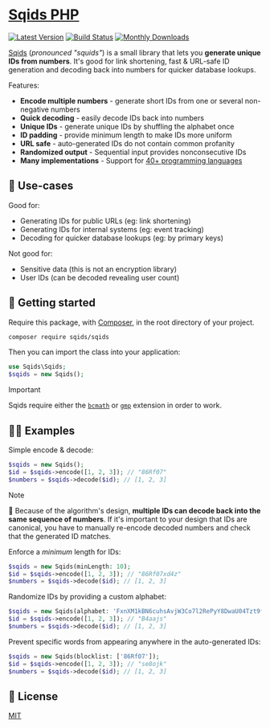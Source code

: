 # [Sqids PHP](https://sqids.org/php)

[![Latest Version](https://badgen.net/packagist/v/sqids/sqids)](https://packagist.org/packages/sqids/sqids)
[![Build Status](https://badgen.net/github/checks/sqids/sqids-php?label=build&icon=github)](https://github.com/sqids/sqids-php/actions)
[![Monthly Downloads](https://badgen.net/packagist/dm/sqids/sqids)](https://packagist.org/packages/sqids/sqids/stats)

[Sqids](https://sqids.org/php) (*pronounced "squids"*) is a small library that lets you **generate unique IDs from numbers**. It's good for link shortening, fast & URL-safe ID generation and decoding back into numbers for quicker database lookups.

Features:

- **Encode multiple numbers** - generate short IDs from one or several non-negative numbers
- **Quick decoding** - easily decode IDs back into numbers
- **Unique IDs** - generate unique IDs by shuffling the alphabet once
- **ID padding** - provide minimum length to make IDs more uniform
- **URL safe** - auto-generated IDs do not contain common profanity
- **Randomized output** - Sequential input provides nonconsecutive IDs
- **Many implementations** - Support for [40+ programming languages](https://sqids.org/)

## 🧰 Use-cases

Good for:

- Generating IDs for public URLs (eg: link shortening)
- Generating IDs for internal systems (eg: event tracking)
- Decoding for quicker database lookups (eg: by primary keys)

Not good for:

- Sensitive data (this is not an encryption library)
- User IDs (can be decoded revealing user count)

## 🚀 Getting started

Require this package, with [Composer](https://getcomposer.org), in the root directory of your project.

```bash
composer require sqids/sqids
```

Then you can import the class into your application:

```php
use Sqids\Sqids;
$sqids = new Sqids();
```

> [!IMPORTANT]
> Sqids require either the [`bcmath`](https://secure.php.net/manual/en/book.bc.php) or [`gmp`](https://secure.php.net/manual/en/book.gmp.php) extension in order to work.

## 👩‍💻 Examples

Simple encode & decode:

```php
$sqids = new Sqids();
$id = $sqids->encode([1, 2, 3]); // "86Rf07"
$numbers = $sqids->decode($id); // [1, 2, 3]
```

> [!NOTE]
> 🚧 Because of the algorithm's design, **multiple IDs can decode back into the same sequence of numbers**. If it's important to your design that IDs are canonical, you have to manually re-encode decoded numbers and check that the generated ID matches.

Enforce a *minimum* length for IDs:

```php
$sqids = new Sqids(minLength: 10);
$id = $sqids->encode([1, 2, 3]); // "86Rf07xd4z"
$numbers = $sqids->decode($id); // [1, 2, 3]
```

Randomize IDs by providing a custom alphabet:

```php
$sqids = new Sqids(alphabet: 'FxnXM1kBN6cuhsAvjW3Co7l2RePyY8DwaU04Tzt9fHQrqSVKdpimLGIJOgb5ZE');
$id = $sqids->encode([1, 2, 3]); // "B4aajs"
$numbers = $sqids->decode($id); // [1, 2, 3]
```

Prevent specific words from appearing anywhere in the auto-generated IDs:

```php
$sqids = new Sqids(blocklist: ['86Rf07']);
$id = $sqids->encode([1, 2, 3]); // "se8ojk"
$numbers = $sqids->decode($id); // [1, 2, 3]
```

## 📝 License

[MIT](LICENSE)
